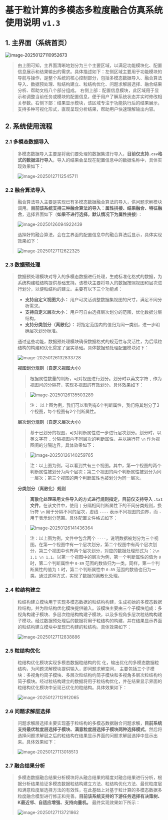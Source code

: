# 基于粒计算的多模态多粒度融合仿真系统使用说明 `v1.3`

## 1.  主界面（系统首页）



![image-20250127110952673](README.assets/image-20250127110952673.png)



>
>
>由上图可知，主界面清晰地划分为三个主要区域，以满足功能模块化、配置信息展示和结果输出的需求。具体描述如下：左侧区域主要用于功能模块的导航与操作，是整个系统的核心控制部分，包括多模态数据导入、融合算法导入、数据预处理、粒结构建立、粒结构优化、问题求解层选择、融合结果分析、帮助文档八个部分组成。 右侧上部：配置信息模块，此区域用于显示和调整当前任务或模块的配置信息，便于用户了解系统状态并实时修改相关参数。右侧下部：结果显示模块，该区域专注于功能执行后的结果展示，支持多种可视化形式，直观呈现分析结果，帮助用户快速理解输出内容。

## 2. 系统使用流程

### 2.1  多模态数据导入

>
>
>多模态数据导入主要是将我们要处理的数据集进行导入，**目前仅支持`.csv`格式的数据进行导入**，导入的结果会呈现在配置信息中的数据名称中，具体实现效果如下：
>
>![image-20250127112545711](README.assets/image-20250127112545711.png)

### 2.2  融合算法导入

>
>
>融合算法导入主要是实现已有多模态数据融合算法的导入，供问题求解模块调用。**目前该系统支持三种融合算法的导入：属性拼接、结果融合、特征融合**，选择界面如下（**如果不进行选择，默认情况下为属性拼接**）：
>
>![image-20250126094922439](基于粒计算的多模态多粒度融合仿真系统使用说明.assets/image-20250126094922439.png)
>
>选择好的融合算法，会在主界面的配置信息中的融合算法后显示，具体实现效果如下：
>
>![image-20250127112622325](README.assets/image-20250127112622325.png)

### 2.3 数据预处理

>
>
>数据预处理模块对导入的多模态数据进行处理，生成标准化格式的数据，为系统构建粒结构提供基础支持。该模块主要将导入的数据按照视图和层次进行划分，以便粒结构的建立。主要有以下三个功能点：
>
>* **支持自定义视图大小：** 用户可灵活调整数据集视图的尺寸，满足不同分析需求。
>* **支持自定义层次大小：** 用户可自由选择层次划分的范围，优化数据分层结构。
>* **支持分类划分（离散化）：** 将指定范围内的值归为同一类别，进一步明确层次划分标准。
>
>通过这些功能，数据预处理模块确保数据格式的规范性与灵活性，为后续粒结构的构建和优化奠定了坚实基础。具体数据预处理配置模块如下：
>
>![image-20250126132833728](基于粒计算的多模态多粒度融合仿真系统使用说明.assets/image-20250126132833728.png)
>
>**视图划分规则（自定义视图大小）**
>
>
>
>>根据属性数量的判断，可对视图进行划分。划分时以英文字符 `,` 作为视图间的分隔符，实现多视图的有效划分。具体效果如下：
>
>>![image-20250126135503289](基于粒计算的多模态多粒度融合仿真系统使用说明.assets/image-20250126135503289.png)
>
>>注： 以上图为例，我们可以看到有6个判断属性，我们将其划分了3个视图，每个视图有2个判断属性。
>
>**层次划分规则（自定义层次大小）**
>
>
>
>>基于已划分的视图，可对判断属性进一步进行层次划分。划分时，以英文字符 `,` 分隔视图内不同层次的判断属性，并以换行符 `\n` 作为视图间的分隔边界。具体效果如下：
>
>>![image-20250126140259765](基于粒计算的多模态多粒度融合仿真系统使用说明.assets/image-20250126140259765.png)
>
>>注：以上图为例，可以看到共有三个视图。其中，第一个视图的两个判断属性被划分为两个层次；第二个视图的两个判断属性被划分为同一层次；第三个视图的两个判断属性也被划分为同一层次。
>
>**分类划分（离散化）规则**
>
>
>
>>**离散化处理采用文件导入的方式进行规则指定，目前仅支持导入 `.txt` 文件**。在该文件中，使用 `|` 分隔相同判断属性下的不同分类规则，换行符 `\n` 用于分隔不同的层次，虚线 `----` 表示不同视图的边界，而 `-` 用于表示划分范围。具体配置文件格式如下：
>
>>![image-20250126141436364](基于粒计算的多模态多粒度融合仿真系统使用说明.assets/image-20250126141436364.png)
>
>>注：以上图为例，文件中包含两个 `----`，说明数据被划分为三个视图。在第一个视图中有一个层次划分，第二个视图中有两个层次划分，第三个视图中也有两个层次划分，对应的数据处理形式为：`2\n 1,1 \n 1,1`。以第一个视图中的层次为例，第一个判断属性的值为 `0` 时，第二个判断属性中 `0-89` 范围的数值归为一类。同样，第一个判断属性的值为 `1` 时，第二个判断属性中 `0-89` 范围的数值也归为一类。通过这种方式，实现了数据的离散化处理。

### 2.4 粒结构建立

>
>
>粒结构建立模块用于实现多模态数据的粒结构构建，生成初始的多模态数据粒结构，并为粒结构优化模块提供输入。该模块主要由三个子模块组成：多视角构建子模块、多层次粒结构构建子模块，以及多视角多层次粒结构构建子模块。经过数据预处理后的数据将用于粒结构的构建，并在结果显示界面的粒结构建立模块中呈现已构建的粒结构。具体效果如下：
>
>![image-20250127112838886](README.assets/image-20250127112838886.png)
>
>

### 2.5 粒结构优化

>
>
>粒结构优化模块实现多模态数据粒结构的优 化，输出优化的多模态数据粒结构，为问题求解模块提供输入，即问题求解空间， 主要包括三个子模块：多视角约简子模块、多层次粒结构约简子模块和多视角多层次粒结构约简子模块。经过粒结构建立的数据将用于粒结构优化，并在结果显示界面的粒结构优化模块中呈现已优化的粒结构。具体效果如下：
>
>![image-20250127112912065](README.assets/image-20250127112912065.png)
>
>

### 2.6 问题求解层选择

>
>
>问题求解层选择主要实现基于粒结构的多模态数据融合问题求解，**目前系统支持最优粒度层选择子模块、满意粒度层选择子模块两种选择模式**。然后将选择问题求解层之后的粒结构在结果显示界面的问题求解层选择中显示出来。具体效果如下：
>
>![image-20250127113018513](README.assets/image-20250127113018513.png)

### 2.7 融合结果分析

>
>
>多模态数据融合结果分析模块将从融合结果的精度对融合结果进行分析，根据分析结果验证多模态数据粒结构建立方法、粒结构优化方法、最优粒度层和满意粒度层选择方法的有效性，在此基础上对基于粒计算的多模态数据多粒度融合模型进行修正和完善。**目前该系统支持的下游任务选择有决策树、K最近邻、自适应增强、支持向量机。** 最终实现效果如下所示：
>
>![image-20250127113721862](README.assets/image-20250127113721862.png)
>
>

